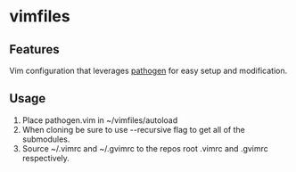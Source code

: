 vimfiles
========

Features
---------
Vim configuration that leverages <a
href="https://github.com/tpope/vim-pathogen">pathogen</a> for easy setup and
modification.

Usage
-----
1. Place pathogen.vim in ~/vimfiles/autoload
2. When cloning be sure to use --recursive flag to get all of the submodules.
3. Source ~/.vimrc and ~/.gvimrc to the repos root .vimrc and .gvimrc respectively.
